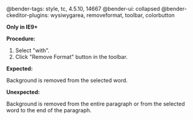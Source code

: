 @bender-tags: style, tc, 4.5.10, 14667
@bender-ui: collapsed
@bender-ckeditor-plugins: wysiwygarea, removeformat, toolbar, colorbutton

**Only in IE9+**

**Procedure:**

1. Select "with".
1. Click "Remove Format" button in the toolbar.

**Expected:**

Background is removed from the selected word.

**Unexpected:**

Background is removed from the entire paragraph or from the selected word to the end of the paragraph.
